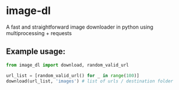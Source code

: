 # image-dl

A fast and straightforward image downloader in python using multiprocessing + requests

## Example usage:

```python
from image_dl import download, random_valid_url

url_list = [random_valid_url() for _ in range(100)]
download(url_list, 'images') # list of urls / destination folder
```